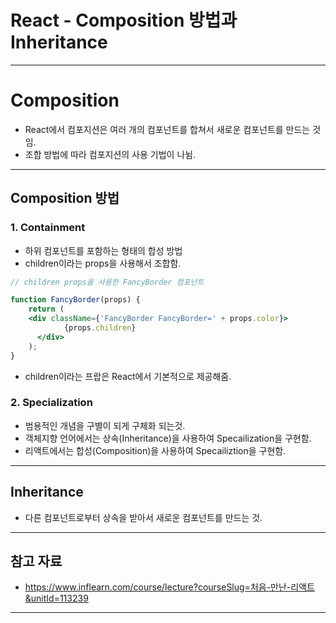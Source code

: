 # React - Composition 방법과 Inheritance

------

# Composition

- React에서 컴포지션은 여러 개의 컴포넌트를 합쳐서 새로운 컴포넌트를 만드는 것임.
- 조합 방법에 따라 컴포지션의 사용 기법이 나뉨.

------

## Composition 방법

### 1. Containment

- 하위 컴포넌트를 포함하는 형태의 합성 방법
- children이라는 props을 사용해서 조합함.

```jsx
// children props을 사용한 FancyBorder 컴포넌트 

function FancyBorder(props) {
    return (
    <div className={'FancyBorder FancyBorder=' + props.color}>
	        {props.children}
	  </div>
    );
}
```

- children이라는 프랍은 React에서 기본적으로 제공해줌.

### 2. Specialization

- 범용적인 개념을 구별이 되게 구체화 되는것.
- 객체지향 언어에서는 상속(Inheritance)을 사용하여 Specailization을 구현함.
- 리액트에서는 합성(Composition)을 사용하여 Specailiztion을 구현함.

------

## Inheritance

- 다른 컴포넌트로부터 상속을 받아서 새로운 컴포넌트를 만드는 것.

------

## 참고 자료

- https://www.inflearn.com/course/lecture?courseSlug=처음-만난-리액트&unitId=113239

------
